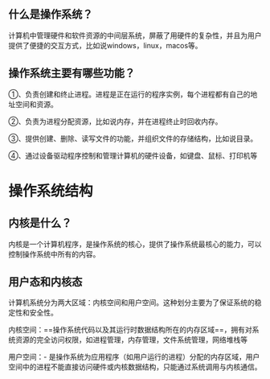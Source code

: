 ## 什么是操作系统？
计算机中管理硬件和软件资源的中间层系统，屏蔽了用硬件的复杂性，并且为用户提供了便捷的交互方式，比如说windows，linux，macos等。
## 操作系统主要有哪些功能？
①、负责创建和终止进程。进程是正在运行的程序实例，每个进程都有自己的地址空间和资源。

②、负责为进程分配资源，比如说内存，并在进程终止时回收内存。

③、提供创建、删除、读写文件的功能，并组织文件的存储结构，比如说目录。

④、通过设备驱动程序控制和管理计算机的硬件设备，如键盘、鼠标、打印机等


# 操作系统结构
## 内核是什么？
内核是一个计算机程序，是操作系统的核心，提供了操作系统最核心的能力，可以控制操作系统中所有的内容。

## 用户态和内核态
计算机系统分为两大区域：内核空间和用户空间。这种划分主要为了保证系统的稳定性和安全性。

内核空间：==操作系统代码以及其运行时数据结构所在的内存区域==，拥有对系统资源的完全访问权限，如进程管理，内存管理，文件系统管理，网络堆栈等

用户空间：- 是操作系统为应用程序（如用户运行的进程）分配的内存区域，用户空间中的进程不能直接访问硬件或内核数据结构，只能通过系统调用与内核通信。
